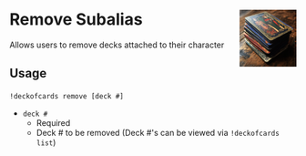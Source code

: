 <h1>Remove Subalias<img align="right" src="../../Data/images/main.png" width="100px"></h1>

Allows users to remove decks attached to their character

## Usage
`!deckofcards remove [deck #]`
- `deck #`
    - Required
    - Deck # to be removed (Deck #'s can be viewed via `!deckofcards list`)
